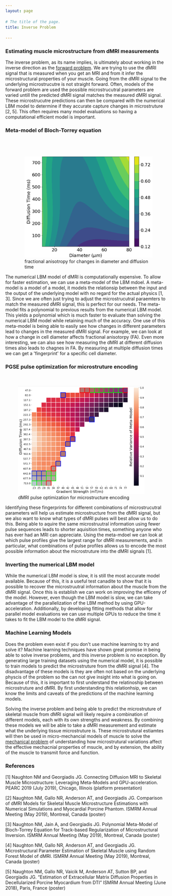 ```yaml
---
layout: page

# The title of the page.
title: Inverse Problem

---
```

### Estimating muscle microstructure from dMRI measurements

The inverse problem, as its name implies, is ultimately about working in the inverse direction as the [forward problem](/pages/forward-problem/). We are trying to use the dMRI signal that is measured when you get an MRI and from it infer the microstructural properties of your muscle. Going from the dMRI signal to the underlying microstrucutre is not straight forward. Often, models of the forward problem are used the possible microstrucutral parameters are varied untill the predicted dMRI signal matches the measured dMRI signal. These microstrucutre predictions can then be compared with the numerical LBM model to determine if they accurate capture changes in microstruture \[2, 5\]. This often requires many model evaluations so having a computational efficient model is important. 

### Meta-model of Bloch-Torrey equation

<figure style="float: right; padding-top:40px;  padding-left:20px; ">
<img src="/assets/img/diameter-fingerprint.png"  width="400">     
<figcaption>fractional anisotropy for changes in diameter and diffusion time</figcaption>
</figure>

The numerical LBM model of dMRI is computationally expensive. To allow for faster estimation, we can use a meta-model of the LBM mdoel. A meta-model is a model of a model, it models the relationsip between the input and the output of the underlying model with no regard for the actual physics \[1, 3\]. Since we are often just trying to adjust the microstrucutral paraemters to match the measured dMRI signal, this is perfect for our needs. The meta-model fits a polynomial to previous results from the numerical LBM model. This yields a polynomial which is much faster to evaluate than solving the numerical LBM model while retaining much of the accuracy. One use of this meta-model is being able to easily see how changes in different parameters lead to changes in the measured dMRI signal. For example, we can look at how a change in cell diameter affects fractional anisotorpy (FA). Even more interesting, we can also see how measuring the dMRI at different diffusion times also leads to chagnes in FA. By measuring at multiple diffusion times we can get a 'fingerprint' for a specific cell diameter. 

### PGSE pulse optimization for microstruture encoding

<figure style="float: left; padding-top:20px;  padding-right:30px; ">
<img src="/assets/img/final_parameter_selection.PNG"  width="400">     
<figcaption>dMRI pulse optimization for microstructure encoding</figcaption>
</figure>

Identifying these fingerprints for different combinations of microstrucutral parameters will help us estimate microstructure from the dMRI signal, but we also want to know what types of dMRI pulses will best allow us to do this. Being able to aquire the same microstruutral information using fewer pulse sequences leads to shorter aquisition times, something anyone who has ever had an MRI can appreciate. Using the meta-mdoel we can look at which pulse profiles give the largest range for dMRI measurements, and in particular, what combinations of pulse profiles allows us to encode the most possible information about the microstruture into the dMRI signals \[1\]. 

### Inverting the numerical LBM model

While the numerical LBM model is slow, it is still the most accurate model available. Because of this, it is a useful test canadite to show that it is possible to recover the microstruutral information about the muscle from the dMRI signal. Once this is establish we can work on improving the efficeny of the model. However, even though the LBM model is slow, we can take advantage of the parallelization of the LBM method by using GPU-acceleration. Additionally, by developing fitting methods that allow for parallel model evaluations we can use multiple GPUs to reduce the time it takes to fit the LBM model to the dMRI signal. 

### Machine Learning Models

Does the problem even exist if you don't use machine learning to try and solve it? Machine learning techniques have shown great promise in being able to solve inverse problems, and this inverse problem is no exception. By generating large training datasets using the numerical model, it is possible to train models to predict the microstruture from the dMRI signal \[4\]. The disadvantage of these models is they are often not based on the underlying physcis of the problem so the can not give insight into what is going on. Because of this, it is important to first understand the relatinoship between microstruture and dMRI. By first understanding this relationhsip, we can know the limits and caveats of the predictions of the machine learning models. 

Solving the inverse problem and being able to predict the microstruture of skeletal muscle from dMRI signal will likely require a combination of different models, each with its own strengths and weakness. By combining these models we will be able to take a dMRI measurement and estimate what the underlying tissue microstruture is. These microstrutural estiamtes will then be used in micro-mechancial models of muscle to solve the [mechanical problem](/pages/mechanical-problem) of understanding how microstrutural variations affect the effective mechacnial properties of msucle, and by extension, the ability of the muscle to transmit force and function. 

### References

\[1\] Naughton NM and Georgiadis JG. Connecting Diffusion MRI to Skeletal Muscle Microstructure: Leveraging Meta-Models and GPU-acceleration. PEARC 2019 (July 2019), Chicago, Illinois (platform presentation)

\[2\] Naughton NM, Gallo NR, Anderson AT, and Georgiadis JG. Comparison of dMRI Models for Skeletal Muscle Microstructure Estimations with Numerical Simulations and Myocardial Porcine Phantom. ISMRM Annual Meeting (May 2019), Montreal, Canada (poster)

\[3\] Naughton NM, Jain A, and Georgiadis JG. Polynomial Meta-Model of Bloch-Torrey Equation for Track-based Regularization of Microstructural Inversion. ISMRM Annual Meeting (May 2019), Montreal, Canada (poster)

\[4\] Naughton NM, Gallo NR, Anderson AT, and Georgiadis JG. Microstructural Parameter Estimation of Skeletal Muscle using Random Forest Model of dMRI. ISMRM Annual Meeting (May 2019), Montreal, Canada (poster)

\[5\] Naughton NM, Gallo NR, Vaicik M, Anderson AT, Sutton BP, and Georgiadis JG. “Estimation of Extracellular Matrix Diffusion Properties in Decellularized Porcine Myocardium from DTI” ISMRM Annual Meeting (June 2018), Paris, France (poster)
